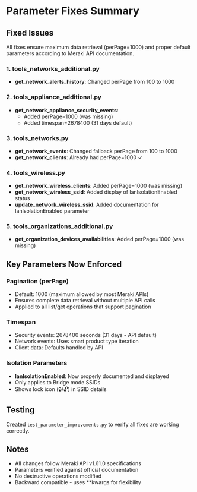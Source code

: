 # Parameter Fixes Summary

## Fixed Issues
All fixes ensure maximum data retrieval (perPage=1000) and proper default parameters according to Meraki API documentation.

### 1. tools_networks_additional.py
- **get_network_alerts_history**: Changed perPage from 100 to 1000

### 2. tools_appliance_additional.py
- **get_network_appliance_security_events**: 
  - Added perPage=1000 (was missing)
  - Added timespan=2678400 (31 days default)

### 3. tools_networks.py
- **get_network_events**: Changed fallback perPage from 100 to 1000
- **get_network_clients**: Already had perPage=1000 ✓

### 4. tools_wireless.py
- **get_network_wireless_clients**: Added perPage=1000 (was missing)
- **get_network_wireless_ssid**: Added display of lanIsolationEnabled status
- **update_network_wireless_ssid**: Added documentation for lanIsolationEnabled parameter

### 5. tools_organizations_additional.py
- **get_organization_devices_availabilities**: Added perPage=1000 (was missing)

## Key Parameters Now Enforced

### Pagination (perPage)
- Default: 1000 (maximum allowed by most Meraki APIs)
- Ensures complete data retrieval without multiple API calls
- Applied to all list/get operations that support pagination

### Timespan
- Security events: 2678400 seconds (31 days - API default)
- Network events: Uses smart product type iteration
- Client data: Defaults handled by API

### Isolation Parameters
- **lanIsolationEnabled**: Now properly documented and displayed
- Only applies to Bridge mode SSIDs
- Shows lock icon (🔒/🔓) in SSID details

## Testing
Created `test_parameter_improvements.py` to verify all fixes are working correctly.

## Notes
- All changes follow Meraki API v1.61.0 specifications
- Parameters verified against official documentation
- No destructive operations modified
- Backward compatible - uses **kwargs for flexibility